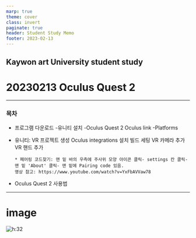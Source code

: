 ```yaml
---
marp: true
theme: cover
class: invert
paginate: true
header: Student Study Memo
footer: 2023-02-13
---
```

<!--_color: pink-->
<!--_backgroundColor: -->
## Kaywon art University student study
# 20230213 Oculus Quest 2 

---

### 목차

*  프로그램 다운로드
-유니티 설치
-Oculus Quest 2 Oculus link
-Platforms 
*  유니티: VR 프로젝트 생성
       Oculus integrations 설치
       빌드 세팅
       VR 카메라 추가
       VR 핸드 추가

       * 페어링 코드찾기: 맨 밑 바의 우측에 주사위 모양 아이콘 클릭- settings 칸 클릭- 맨 밑 'About' 클릭- 맨 밑에 Pairing code 있음.
       영상 참고: https://www.youtube.com/watch?v=YxFbAVVaw78 
* Oculus Quest 2 사용법
---
# image
![h:32](./errors_1.jpg) 

